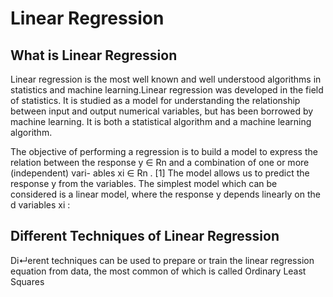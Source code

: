 
# Linear Regression

## What is Linear Regression
Linear regression is the most well known and well understood algorithms in statistics and machine learning.Linear regression was developed in the field of statistics. It is studied as a model for understanding the relationship between input and output numerical variables, but has been borrowed by machine learning. It is both a statistical algorithm and a machine learning algorithm.

The objective of performing a regression is to build a model to express the relation between the response y ∈ Rn and a combination of one or more (independent) vari- ables xi ∈ Rn . [1] The model allows us to predict the response y from the variables. The simplest model which can be considered is a linear model, where the response y depends linearly on the d variables xi :
[](https://github.com/Jean-njoroge/Machine-Learning-Resources/blob/master/Images/linear_regression.jpg)

## Different Techniques of Linear Regression
Di↵erent techniques can be used to prepare or train the linear regression equation from data, the most common of which is called Ordinary Least Squares

